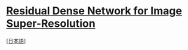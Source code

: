 # [Residual Dense Network for Image Super-Resolution](https://arxiv.org/abs/1802.08797)

[[日本語]](./README_ja.md)
